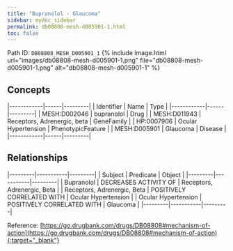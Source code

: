 ```yaml
---
title: "Bupranolol - Glaucoma"
sidebar: mydoc_sidebar
permalink: db08808-mesh-d005901-1.html
toc: false 
---
```



Path ID: `DB08808_MESH_D005901_1`
{% include image.html url="images/db08808-mesh-d005901-1.png" file="db08808-mesh-d005901-1.png" alt="db08808-mesh-d005901-1" %}

## Concepts

|------------|------|---------|
| Identifier | Name | Type    |
|------------|------|---------|
| MESH:D002046 | bupranolol | Drug |
| MESH:D011943 | Receptors, Adrenergic, beta | GeneFamily |
| HP:0007906 | Ocular Hypertension | PhenotypicFeature |
| MESH:D005901 | Glaucoma | Disease |
|------------|------|---------|

## Relationships

|---------|-----------|---------|
| Subject | Predicate | Object  |
|---------|-----------|---------|
| Bupranolol | DECREASES ACTIVITY OF | Receptors, Adrenergic, Beta |
| Receptors, Adrenergic, Beta | POSITIVELY CORRELATED WITH | Ocular Hypertension |
| Ocular Hypertension | POSITIVELY CORRELATED WITH | Glaucoma |
|---------|-----------|---------|

Reference: [https://go.drugbank.com/drugs/DB08808#mechanism-of-action](https://go.drugbank.com/drugs/DB08808#mechanism-of-action){:target="_blank"}